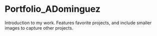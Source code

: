 # Portfolio_ADominguez
Introduction to my work. Features favorite projects, and include smaller images to capture other projects.
